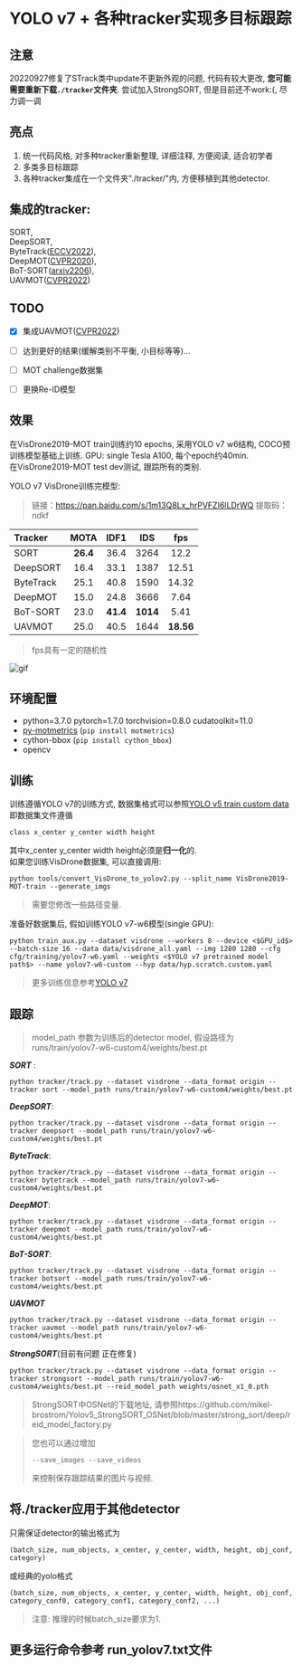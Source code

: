 # YOLO v7 + 各种tracker实现多目标跟踪

## 注意 
20220927修复了STrack类中update不更新外观的问题, 代码有较大更改, **您可能需要重新下载```./tracker```文件夹**. 
尝试加入StrongSORT, 但是目前还不work:(, 尽力调一调

## 亮点  
1. 统一代码风格, 对多种tracker重新整理, 详细注释, 方便阅读, 适合初学者 
2. 多类多目标跟踪 
3. 各种tracker集成在一个文件夹"./tracker/"内, 方便移植到其他detector.  

## 集成的tracker:
SORT,  
DeepSORT,  
ByteTrack([ECCV2022](https://arxiv.org/pdf/2110.06864)),  
DeepMOT([CVPR2020](https://openaccess.thecvf.com/content_CVPR_2020/papers/Xu_How_to_Train_Your_Deep_Multi-Object_Tracker_CVPR_2020_paper.pdf)),  
BoT-SORT([arxiv2206](https://arxiv.org/pdf/2206.14651.pdf)),   
UAVMOT([CVPR2022](https://openaccess.thecvf.com/content/CVPR2022/papers/Liu_Multi-Object_Tracking_Meets_Moving_UAV_CVPR_2022_paper.pdf))


## TODO
- [x] 集成UAVMOT([CVPR2022](https://openaccess.thecvf.com/content/CVPR2022/papers/Liu_Multi-Object_Tracking_Meets_Moving_UAV_CVPR_2022_paper.pdf))
- [ ] 达到更好的结果(缓解类别不平衡, 小目标等等)...
- [ ] MOT challenge数据集
- [ ] 更换Re-ID模型


## 效果
在VisDrone2019-MOT train训练约10 epochs, 采用YOLO v7 w6结构, COCO预训练模型基础上训练. GPU: single Tesla A100, 每个epoch约40min.  
在VisDrone2019-MOT test dev测试, 跟踪所有的类别. 

YOLO v7 VisDrone训练完模型: 
> 链接：https://pan.baidu.com/s/1m13Q8Lx_hrPVFZI6lLDrWQ 
> 提取码：ndkf

| Tracker       | MOTA   | IDF1 | IDS | fps |
|:--------------|:-------:|:------:|:------:|:------:|
|SORT       | **26.4**   | 36.4 |3264 |12.2 |
|DeepSORT  | 16.4   | 33.1 | 1387 | 12.51|
|ByteTrack  | 25.1   | 40.8| 1590 | 14.32|
|DeepMOT  | 15.0  | 24.8|3666 |7.64|
|BoT-SORT  | 23.0 | **41.4**|**1014** |5.41|
|UAVMOT   | 25.0 | 40.5 | 1644 |**18.56**|

> fps具有一定的随机性

![gif](https://github.com/JackWoo0831/Yolov7-tracker/blob/master/test2.gif)

## 环境配置  
- python=3.7.0 pytorch=1.7.0 torchvision=0.8.0 cudatoolkit=11.0
- [py-motmetrics](https://github.com/cheind/py-motmetrics)  (`pip install motmetrics`)
- cython-bbox (`pip install cython_bbox`)
- opencv

## 训练

训练遵循YOLO v7的训练方式, 数据集格式可以参照[YOLO v5 train custom data](https://github.com/ultralytics/yolov5/wiki/Train-Custom-Data)  
即数据集文件遵循
```shell
class x_center y_center width height
```  
其中x_center y_center width height必须是**归一化**的.  
如果您训练VisDrone数据集, 可以直接调用:  
```shell
python tools/convert_VisDrone_to_yolov2.py --split_name VisDrone2019-MOT-train --generate_imgs
```  
> 需要您修改一些路径变量.  

准备好数据集后, 假如训练YOLO v7-w6模型(single GPU):  
```shell
python train_aux.py --dataset visdrone --workers 8 --device <$GPU_id$> --batch-size 16 --data data/visdrone_all.yaml --img 1280 1280 --cfg cfg/training/yolov7-w6.yaml --weights <$YOLO v7 pretrained model path$> --name yolov7-w6-custom --hyp data/hyp.scratch.custom.yaml
```  
> 更多训练信息参考[YOLO v7](https://github.com/WongKinYiu/yolov7)

## 跟踪  

> model_path 参数为训练后的detector model, 假设路径为 runs/train/yolov7-w6-custom4/weights/best.pt  

***SORT*** : 
```shell
python tracker/track.py --dataset visdrone --data_format origin --tracker sort --model_path runs/train/yolov7-w6-custom4/weights/best.pt
```  

***DeepSORT***:  
```shell
python tracker/track.py --dataset visdrone --data_format origin --tracker deepsort --model_path runs/train/yolov7-w6-custom4/weights/best.pt
```

***ByteTrack***:  
```shell
python tracker/track.py --dataset visdrone --data_format origin --tracker bytetrack --model_path runs/train/yolov7-w6-custom4/weights/best.pt 
```

***DeepMOT***:  
```shell
python tracker/track.py --dataset visdrone --data_format origin --tracker deepmot --model_path runs/train/yolov7-w6-custom4/weights/best.pt
```

***BoT-SORT***:  
```shell
python tracker/track.py --dataset visdrone --data_format origin --tracker botsort --model_path runs/train/yolov7-w6-custom4/weights/best.pt
```

***UAVMOT***
```shell
python tracker/track.py --dataset visdrone --data_format origin --tracker uavmot --model_path runs/train/yolov7-w6-custom4/weights/best.pt
```

***StrongSORT***(目前有问题 正在修复)
```shell
python tracker/track.py --dataset visdrone --data_format origin --tracker strongsort --model_path runs/train/yolov7-w6-custom4/weights/best.pt --reid_model_path weights/osnet_x1_0.pth
```

> StrongSORT中OSNet的下载地址, 请参照https://github.com/mikel-brostrom/Yolov5_StrongSORT_OSNet/blob/master/strong_sort/deep/reid_model_factory.py

> 您也可以通过增加
> ```shell
> --save_images --save_videos
> ```
> 来控制保存跟踪结果的图片与视频.  

## 将./tracker应用于其他detector  

只需保证detector的输出格式为  
```shell
(batch_size, num_objects, x_center, y_center, width, height, obj_conf, category)
```
或经典的yolo格式
```shell
(batch_size, num_objects, x_center, y_center, width, height, obj_conf, category_conf0, category_conf1, category_conf2, ...)
```
> 注意: 推理的时候batch_size要求为1. 

## 更多运行命令参考 run_yolov7.txt文件
